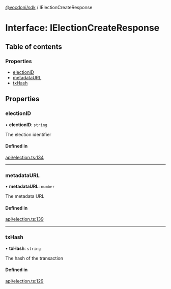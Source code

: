 [@vocdoni/sdk](/sdk) / IElectionCreateResponse

# Interface: IElectionCreateResponse

## Table of contents

### Properties

- [electionID](IElectionCreateResponse#electionid)
- [metadataURL](IElectionCreateResponse#metadataurl)
- [txHash](IElectionCreateResponse#txhash)

## Properties

### electionID

• **electionID**: `string`

The election identifier

#### Defined in

[api/election.ts:134](https://github.com/vocdoni/vocdoni-sdk/blob/9c64446/src/api/election.ts#L134)

___

### metadataURL

• **metadataURL**: `number`

The metadata URL

#### Defined in

[api/election.ts:139](https://github.com/vocdoni/vocdoni-sdk/blob/9c64446/src/api/election.ts#L139)

___

### txHash

• **txHash**: `string`

The hash of the transaction

#### Defined in

[api/election.ts:129](https://github.com/vocdoni/vocdoni-sdk/blob/9c64446/src/api/election.ts#L129)
